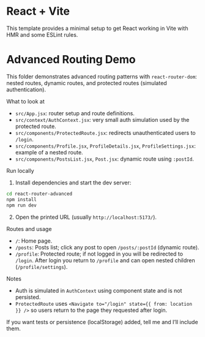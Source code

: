 # React + Vite

This template provides a minimal setup to get React working in Vite with HMR and some ESLint rules.

 # Advanced Routing Demo

This folder demonstrates advanced routing patterns with `react-router-dom`: nested routes, dynamic routes, and protected routes (simulated authentication).

What to look at
- `src/App.jsx`: router setup and route definitions.
- `src/context/AuthContext.jsx`: very small auth simulation used by the protected route.
- `src/components/ProtectedRoute.jsx`: redirects unauthenticated users to `/login`.
- `src/components/Profile.jsx`, `ProfileDetails.jsx`, `ProfileSettings.jsx`: example of a nested route.
- `src/components/PostsList.jsx`, `Post.jsx`: dynamic route using `:postId`.

Run locally
1. Install dependencies and start the dev server:

```bash
cd react-router-advanced
npm install
npm run dev
```

2. Open the printed URL (usually `http://localhost:5173/`).

Routes and usage
- `/`: Home page.
- `/posts`: Posts list; click any post to open `/posts/:postId` (dynamic route).
- `/profile`: Protected route; if not logged in you will be redirected to `/login`. After login you return to `/profile` and can open nested children (`/profile/settings`).

Notes
- Auth is simulated in `AuthContext` using component state and is not persisted.
- `ProtectedRoute` uses `<Navigate to="/login" state={{ from: location }} />` so users return to the page they requested after login.

If you want tests or persistence (localStorage) added, tell me and I’ll include them.
